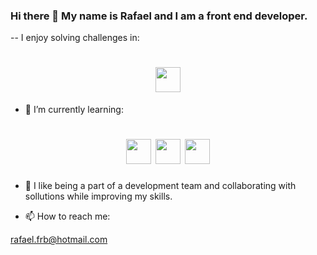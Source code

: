 ### Hi there 👋  My name is Rafael and I am a front end developer.

-- I enjoy solving challenges in: 
<h1 align="center">
<img src="https://cdn.jsdelivr.net/gh/devicons/devicon/icons/react/javascript-original.svg" width="40" height="40"/>
</h1>

- 🌱 I’m currently learning:
<h1 align="center">
<img src="https://cdn.jsdelivr.net/gh/devicons/devicon/icons/react/react-original.svg" width="40" height="40"/>
<img src="https://cdn.jsdelivr.net/gh/devicons/devicon/icons/typescript/typescript-original.svg" width="40" height="40"/>
<img src="https://cdn.jsdelivr.net/gh/devicons/devicon/icons/angularjs/angularjs-plain.svg" width="40" height="40"/>
</h1>
          
          
- 👯 I like being a part of a development team and collaborating with sollutions while improving my skills.

- 📫 How to reach me: 
 
 rafael.frb@hotmail.com</br>




